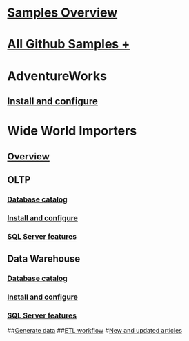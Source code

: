 # [Samples Overview](sql-samples-where-are.md)
# [All Github Samples + ](https://github.com/Microsoft/sql-server-samples/tree/master/samples)

# AdventureWorks
## [Install and configure](adventureworks-install-configure.md)

# Wide World Importers
## [Overview](wide-world-importers-what-is.md)
## OLTP
### [Database catalog](wide-world-importers-oltp-database-catalog.md)
### [Install and configure](wide-world-importers-oltp-install-configure.md)
### [SQL Server features](wide-world-importers-oltp-use-of-sql-server-features.md)

## Data Warehouse
### [Database catalog](wide-world-importers-dw-database-catalog.md)
### [Install and configure](wide-world-importers-dw-install-configure.md)
### [SQL Server features](wide-world-importers-dw-use-of-sql-server-features.md)
##[Generate data](wide-world-importers-generate-data.md)
##[ETL workflow](wide-world-importers-perform-etl.md)
#[New and updated articles](new-updated-samples.md)
